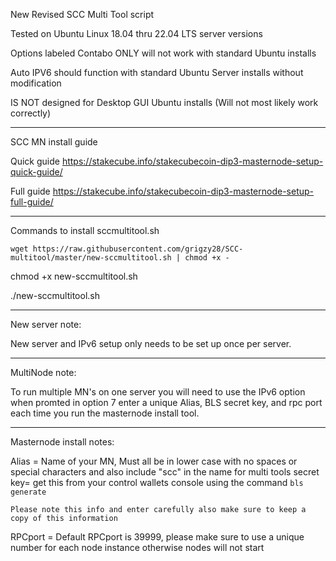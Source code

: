 New Revised SCC Multi Tool script

Tested on Ubuntu Linux 18.04 thru 22.04 LTS server versions

Options labeled Contabo ONLY will not work with standard Ubuntu installs

Auto IPV6 should function with standard Ubuntu Server installs without modification

IS NOT designed for Desktop GUI Ubuntu installs (Will not most likely work correctly)

-----------------------------------------------------------------------------------------------

SCC MN install guide

Quick guide
https://stakecube.info/stakecubecoin-dip3-masternode-setup-quick-guide/

Full guide
https://stakecube.info/stakecubecoin-dip3-masternode-setup-full-guide/


-----------------------------------------------------------------------------------------------

Commands to install sccmultitool.sh

```
wget https://raw.githubusercontent.com/grigzy28/SCC-multitool/master/new-sccmultitool.sh | chmod +x -
```

chmod +x new-sccmultitool.sh

./new-sccmultitool.sh


-----------------------------------------------------------------------------------------------


New server note:

New server and IPv6 setup only needs to be set up once per server.

-----------------------------------------------------------------------------------------------


MultiNode note:

To run multiple MN's on one server you will need to use the IPv6 option when promted in option 7 enter a unique Alias, BLS secret key, and rpc port each time you run the masternode install tool.

-----------------------------------------------------------------------------------------------


Masternode install notes:

Alias = Name of your MN, Must all be in lower case with no spaces or special characters and also include "scc" in the name for multi tools
secret key= get this from your control wallets console using the command `bls generate`

`Please note this info and enter carefully also make sure to keep a copy of this information`

RPCport = Default RPCport is 39999, please make sure to use a unique number for each node instance otherwise nodes will not start
